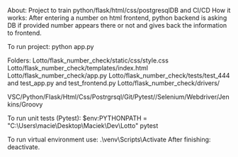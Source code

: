 About: Project to train python/flask/html/css/postgresqlDB and CI/CD
How it works: After entering a number on html frontend, python backend is asking DB if provided number appears there or not and gives back the information to frontend.

To run project: python app.py

Folders:
Lotto/flask_number_check/static/css/style.css
Lotto/flask_number_check/templates/index.html
Lotto/flask_number_check/app.py
Lotto/flask_number_check/tests/test_444 and test_app.py and test_frontend.py
Lotto/flask_number_check/drivers/

VSC/Python/Flask/Html/Css/Postrgrsql/Git/Pytest//Selenium/Webdriver/Jenkins/Groovy

To run unit tests (Pytest): $env:PYTHONPATH = "C:\Users\macie\Desktop\Maciek\Dev\Lotto"
pytest

To run virtual environment use: .\venv\Scripts\Activate
After finishing: deactivate.

